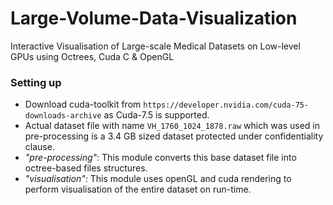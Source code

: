 # Large-Volume-Data-Visualization
Interactive Visualisation of Large-scale Medical Datasets on Low-level GPUs using Octrees, Cuda C &amp; OpenGL

### Setting up
- Download cuda-toolkit from `https://developer.nvidia.com/cuda-75-downloads-archive` as Cuda-7.5 is supported.
- Actual dataset file with name `VH_1760_1024_1878.raw` which was used in pre-processing is a 3.4 GB sized dataset protected under confidentiality clause.
- _"pre-processing"_: This module converts this base dataset file into octree-based files structures.
- _"visualisation"_: This module uses openGL and cuda rendering to perform visualisation of the entire dataset on run-time.
